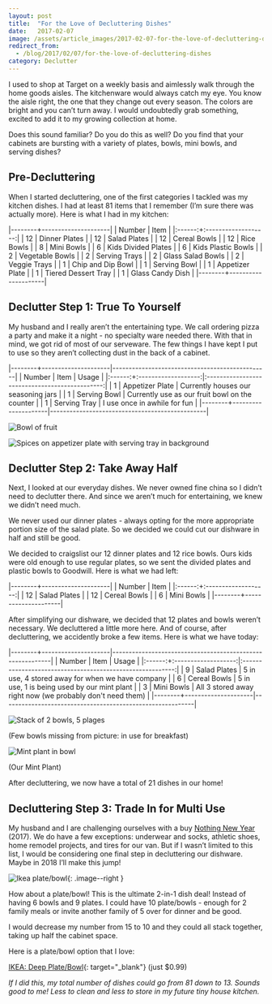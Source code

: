 ```yaml
---
layout: post
title:  "For the Love of Decluttering Dishes"
date:   2017-02-07
image: /assets/article_images/2017-02-07-for-the-love-of-decluttering-dishes/dishes.jpg
redirect_from:
  - /blog/2017/02/07/for-the-love-of-decluttering-dishes
category: Declutter
---
```


I used to shop at Target on a weekly basis and aimlessly walk through the home goods aisles. The kitchenware would always catch my eye. You know the aisle right, the one that they change out every season. The colors are bright and you can’t turn away. I would undoubtedly grab something, excited to add it to my growing collection at home.

Does this sound familiar? Do you do this as well? Do you find that your cabinets are bursting with a variety of plates, bowls, mini bowls, and serving dishes?

## Pre-Decluttering

When I started decluttering, one of the first categories I tackled was my kitchen dishes. I had at least 81 items that I remember (I’m sure there was actually more). Here is what I had in my kitchen:

|--------+---------------------|
| Number | Item                |
|:------:+:-------------------:|
|     12 | Dinner Plates       |
|     12 | Salad Plates        |
|     12 | Cereal Bowls        |
|     12 | Rice Bowls          |
|      8 | Mini Bowls          |
|      6 | Kids Divided Plates |
|      6 | Kids Plastic Bowls  |
|      2 | Vegetable Bowls     |
|      2 | Serving Trays       |
|      2 | Glass Salad Bowls   |
|      2 | Veggie Trays        |
|      1 | Chip and Dip Bowl   |
|      1 | Serving Bowl        |
|      1 | Appetizer Plate     |
|      1 | Tiered Dessert Tray |
|      1 | Glass Candy Dish    |
|--------+---------------------|

## Declutter Step 1: True To Yourself

My husband and I really aren’t the entertaining type. We call ordering pizza a party and make it a night - no specialty ware needed there. With that in mind, we got rid of most of our serveware. The few things I have kept I put to use so they aren’t collecting dust in the back of a cabinet.

|--------+---------------------|------------------------------------------------|
| Number | Item                | Usage                                          |
|:------:+:-------------------:|:----------------------------------------------:|
|      1 | Appetizer Plate     | Currently houses our seasoning jars            |
|      1 | Serving Bowl        | Currently use as our fruit bowl on the counter |
|      1 | Serving Tray        | I use once in awhile for fun                   |
|--------+---------------------|------------------------------------------------|

![Bowl of fruit]({{site.url}}/assets/article_images/2017-02-07-for-the-love-of-decluttering-dishes/fruit-bowl.jpg)

![Spices on appetizer plate with serving tray in background]({{site.url}}/assets/article_images/2017-02-07-for-the-love-of-decluttering-dishes/spices-and-tray.jpg)

## Declutter Step 2: Take Away Half

Next, I looked at our everyday dishes. We never owned fine china so I didn’t need to declutter there. And since we aren’t much for entertaining, we knew we didn’t need much.

We never used our dinner plates - always opting for the more appropriate portion size of the salad plate. So we decided we could cut our dishware in half and still be good.

We decided to craigslist our 12 dinner plates and 12 rice bowls. Ours kids were old enough to use regular plates, so we sent the divided plates and plastic bowls to Goodwill. Here is what we had left:

|--------+---------------------|
| Number | Item                |
|:------:+:-------------------:|
|     12 | Salad Plates        |
|     12 | Cereal Bowls        |
|      6 | Mini Bowls          |
|--------+---------------------|

After simplifying our dishware, we decided that 12 plates and bowls weren’t necessary. We decluttered a little more here. And of course, after decluttering, we accidently broke a few items. Here is what we have today:

|--------+---------------------|-----------------------------------------------------------|
| Number | Item                | Usage                                                     |
|:------:+:-------------------:|:---------------------------------------------------------:|
|      9 | Salad Plates        | 5 in use, 4 stored away for when we have company          |
|      6 | Cereal Bowls        | 5 in use, 1 is being used by our mint plant               |
|      3 | Mini Bowls          | All 3 stored away right now (we probably don't need them) |
|--------+---------------------|-----------------------------------------------------------|

![Stack of 2 bowls, 5 plages]({{site.url}}/assets/article_images/2017-02-07-for-the-love-of-decluttering-dishes/bowls-and-plates.jpg)

<div class="image-caption">(Few bowls missing from picture: in use for breakfast)</div>

![Mint plant in bowl]({{site.url}}/assets/article_images/2017-02-07-for-the-love-of-decluttering-dishes/mint-plant.jpg)

<div class="image-caption">(Our Mint Plant)</div>

After decluttering, we now have a total of 21 dishes in our home!

## Decluttering Step 3: Trade In for Multi Use

My husband and I are challenging ourselves with a buy [Nothing New Year](https://www.keepthrifty.com/2017/01/02/happy-nothing-new-year/) (2017). We do have a few exceptions: underwear and socks, athletic shoes, home remodel projects, and tires for our van. But if I wasn’t limited to this list, I would be considering one final step in decluttering our dishware. Maybe in 2018 I’ll make this jump!

![Ikea plate/bowl]({{site.url}}/assets/article_images/2017-02-07-for-the-love-of-decluttering-dishes/platebowl.jpg){: .image--right }

How about a plate/bowl! This is the ultimate 2-in-1 dish deal! Instead of having 6 bowls and 9 plates. I could have 10 plate/bowls - enough for 2 family meals or invite another family of 5 over for dinner and be good.

I would decrease my number from 15 to 10 and they could all stack together, taking up half the cabinet space.

Here is a plate/bowl option that I love:

[IKEA: Deep Plate/Bowl](http://www.ikea.com/us/en/catalog/products/80258915/){: target="_blank"} (just $0.99)

_If I did this, my total number of dishes could go from 81 down to 13. Sounds good to me! Less to clean and less to store in my future tiny house kitchen._
